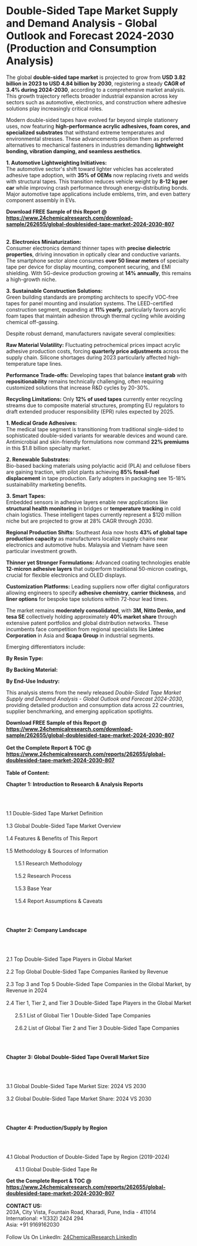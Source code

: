 <h1>Double-Sided Tape Market Supply and Demand Analysis - Global Outlook and Forecast 2024-2030 (Production and Consumption Analysis)</h1><p>The global <strong>double-sided tape market</strong> is projected to grow from <strong>USD 3.82 billion in 2023 to USD 4.84 billion by 2030</strong>, registering a steady <strong>CAGR of 3.4% during 2024-2030</strong>, according to a comprehensive market analysis. This growth trajectory reflects broader industrial expansion across key sectors such as automotive, electronics, and construction where adhesive solutions play increasingly critical roles.</p><p>Modern double-sided tapes have evolved far beyond simple stationery uses, now featuring <strong>high-performance acrylic adhesives, foam cores, and specialized substrates</strong> that withstand extreme temperatures and environmental stresses. These advancements position them as preferred alternatives to mechanical fasteners in industries demanding <strong>lightweight bonding, vibration damping, and seamless aesthetics</strong>.</p><p><strong>1. Automotive Lightweighting Initiatives:</strong><br>
The automotive sector's shift toward lighter vehicles has accelerated adhesive tape adoption, with <strong>35% of OEMs</strong> now replacing rivets and welds with structural tapes. This transition reduces vehicle weight by <strong>8-12 kg per car</strong> while improving crash performance through energy-distributing bonds. Major automotive tape applications include emblems, trim, and even battery component assembly in EVs.</p><div><b>Download FREE Sample of this Report @ 
            <a href="https://www.24chemicalresearch.com/download-sample/262655/global-doublesided-tape-market-2024-2030-807">
            https://www.24chemicalresearch.com/download-sample/262655/global-doublesided-tape-market-2024-2030-807</a></b></div><br><p><strong>2. Electronics Miniaturization:</strong><br>
Consumer electronics demand thinner tapes with <strong>precise dielectric properties</strong>, driving innovation in optically clear and conductive variants. The smartphone sector alone consumes <strong>over 50 linear meters</strong> of specialty tape per device for display mounting, component securing, and EMI shielding. With 5G-device production growing at <strong>14% annually</strong>, this remains a high-growth niche.</p><p><strong>3. Sustainable Construction Solutions:</strong><br>
Green building standards are prompting architects to specify VOC-free tapes for panel mounting and insulation systems. The LEED-certified construction segment, expanding at <strong>11% yearly</strong>, particularly favors acrylic foam tapes that maintain adhesion through thermal cycling while avoiding chemical off-gassing.</p><p>Despite robust demand, manufacturers navigate several complexities:</p><p><strong>Raw Material Volatility:</strong> Fluctuating petrochemical prices impact acrylic adhesive production costs, forcing <strong>quarterly price adjustments</strong> across the supply chain. Silicone shortages during 2023 particularly affected high-temperature tape lines.</p><p><strong>Performance Trade-offs:</strong> Developing tapes that balance <strong>instant grab</strong> with <strong>repositionability</strong> remains technically challenging, often requiring customized solutions that increase R&amp;D cycles by 20-30%.</p><p><strong>Recycling Limitations:</strong> Only <strong>12% of used tapes</strong> currently enter recycling streams due to composite material structures, prompting EU regulators to draft extended producer responsibility (EPR) rules expected by 2025.</p><p><strong>1. Medical Grade Adhesives:</strong><br>
The medical tape segment is transitioning from traditional single-sided to sophisticated double-sided variants for wearable devices and wound care. Antimicrobial and skin-friendly formulations now command <strong>22% premiums</strong> in this $1.8 billion specialty market.</p><p><strong>2. Renewable Substrates:</strong><br>
Bio-based backing materials using polylactic acid (PLA) and cellulose fibers are gaining traction, with pilot plants achieving <strong>85% fossil-fuel displacement</strong> in tape production. Early adopters in packaging see 15-18% sustainability marketing benefits.</p><p><strong>3. Smart Tapes:</strong><br>
Embedded sensors in adhesive layers enable new applications like <strong>structural health monitoring</strong> in bridges or <strong>temperature tracking</strong> in cold chain logistics. These intelligent tapes currently represent a $120 million niche but are projected to grow at 28% CAGR through 2030.</p><p><strong>Regional Production Shifts:</strong> Southeast Asia now hosts <strong>43% of global tape production capacity</strong> as manufacturers localize supply chains near electronics and automotive hubs. Malaysia and Vietnam have seen particular investment growth.</p><p><strong>Thinner yet Stronger Formulations:</strong> Advanced coating technologies enable <strong>12-micron adhesive layers</strong> that outperform traditional 50-micron coatings, crucial for flexible electronics and OLED displays.</p><p><strong>Customization Platforms:</strong> Leading suppliers now offer digital configurators allowing engineers to specify <strong>adhesive chemistry</strong>, <strong>carrier thickness</strong>, and <strong>liner options</strong> for bespoke tape solutions within 72-hour lead times.</p><p>The market remains <strong>moderately consolidated</strong>, with <strong>3M, Nitto Denko, and tesa SE</strong> collectively holding approximately <strong>40% market share</strong> through extensive patent portfolios and global distribution networks. These incumbents face competition from regional specialists like <strong>Lintec Corporation</strong> in Asia and <strong>Scapa Group</strong> in industrial segments.</p><p>Emerging differentiators include:</p><p><strong>By Resin Type:</strong></p><p><strong>By Backing Material:</strong></p><p><strong>By End-Use Industry:</strong></p><p>This analysis stems from the newly released <em>Double-Sided Tape Market Supply and Demand Analysis - Global Outlook and Forecast 2024-2030</em>, providing detailed production and consumption data across 22 countries, supplier benchmarking, and emerging application spotlights.</p><div><b>Download FREE Sample of this Report @ 
            <a href="https://www.24chemicalresearch.com/download-sample/262655/global-doublesided-tape-market-2024-2030-807">
            https://www.24chemicalresearch.com/download-sample/262655/global-doublesided-tape-market-2024-2030-807</a></b></div><br><div><b>Get the Complete Report & TOC @ 
            <a href="https://www.24chemicalresearch.com/reports/262655/global-doublesided-tape-market-2024-2030-807">
            https://www.24chemicalresearch.com/reports/262655/global-doublesided-tape-market-2024-2030-807</a></b></div><br>
            <b>Table of Content:</b><p><p><strong>Chapter 1: Introduction to Research &amp; Analysis Reports</strong></p><br />
<br />
<p>1.1 Double-Sided Tape Market Definition<br /><br />
1.3 Global Double-Sided Tape Market Overview<br /><br />
1.4 Features &amp; Benefits of This Report<br /><br />
1.5 Methodology &amp; Sources of Information<br /><br />
&nbsp;&nbsp;&nbsp;&nbsp;&nbsp; 1.5.1 Research Methodology<br /><br />
&nbsp;&nbsp;&nbsp;&nbsp;&nbsp; 1.5.2 Research Process<br /><br />
&nbsp;&nbsp;&nbsp;&nbsp;&nbsp; 1.5.3 Base Year<br /><br />
&nbsp;&nbsp;&nbsp;&nbsp;&nbsp; 1.5.4 Report Assumptions &amp; Caveats</p><br />
<br />
<p><strong>Chapter 2: Company Landscape</strong></p><br />
<br />
<p>2.1 Top Double-Sided Tape Players in Global Market<br /><br />
2.2 Top Global Double-Sided Tape Companies Ranked by Revenue<br /><br />
2.3 Top 3 and Top 5 Double-Sided Tape Companies in the Global Market, by Revenue in 2024<br /><br />
2.4 Tier 1, Tier 2, and Tier 3 Double-Sided Tape Players in the Global Market<br /><br />
&nbsp;&nbsp;&nbsp;&nbsp;&nbsp; 2.5.1 List of Global Tier 1 Double-Sided Tape Companies<br /><br />
&nbsp;&nbsp;&nbsp;&nbsp;&nbsp; 2.6.2 List of Global Tier 2 and Tier 3 Double-Sided Tape Companies</p><br />
<br />
<p><strong>Chapter 3: Global Double-Sided Tape Overall Market Size</strong></p><br />
<br />
<p>3.1 Global Double-Sided Tape Market Size: 2024 VS 2030<br /><br />
3.2 Global Double-Sided Tape Market Share: 2024 VS 2030</p><br />
<br />
<p><strong>Chapter 4: Production/Supply by Region</strong></p><br />
<br />
<p>4.1 Global Production of Double-Sided Tape by Region (2019-2024)<br /><br />
&nbsp;&nbsp;&nbsp;&nbsp;&nbsp; 4.1.1 Global Double-Sided Tape Re</p><div><b>Get the Complete Report & TOC @ 
            <a href="https://www.24chemicalresearch.com/reports/262655/global-doublesided-tape-market-2024-2030-807">
            https://www.24chemicalresearch.com/reports/262655/global-doublesided-tape-market-2024-2030-807</a></b></div><br><b>CONTACT US:</b><br>
            203A, City Vista, Fountain Road, Kharadi, Pune, India - 411014<br>
            International: +1(332) 2424 294<br>
            Asia: +91 9169162030 <br><br>
            Follow Us On LinkedIn: <a href="https://www.linkedin.com/company/24chemicalresearch/">24ChemicalResearch LinkedIn</a>